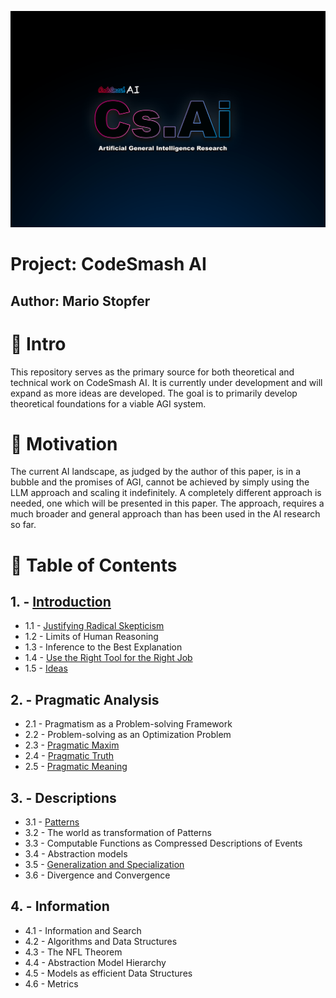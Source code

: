 
![](https://github.com/immmersive/codesmash-ai/blob/main/CsAi.png)

# Project: CodeSmash AI

## Author: Mario Stopfer

# 🔘 Intro

This repository serves as the primary source for both theoretical and technical work on CodeSmash AI. It is currently under development and will expand as more ideas are developed. The goal is to primarily develop theoretical foundations for a viable AGI system.

# 🔘 Motivation

The current AI landscape, as judged by the author of this paper, is in a bubble and the promises of AGI, cannot be achieved by simply using the LLM approach and scaling it indefinitely. A completely different approach is needed, one which will be presented in this paper. The approach, requires a much broader and general approach than has been used in the AI research so far.
 
# 🔘 Table of Contents
 
## 1. - [Introduction](/introduction.md)
- 1.1 - [Justifying Radical Skepticism](/radical-skepticism.md)
- 1.2 - Limits of Human Reasoning
- 1.3 - Inference to the Best Explanation
- 1.4 - [Use the Right Tool for the Right Job](/right-tool-right-job.md)
- 1.5 - [Ideas](/ideas.md)

## 2. - Pragmatic Analysis
- 2.1 - Pragmatism as a Problem-solving Framework
- 2.2 - Problem-solving as an Optimization Problem
- 2.3 - [Pragmatic Maxim](/pragmatic-maxim.md)
- 2.4 - [Pragmatic Truth](/pragmatic-truth.md)
- 2.5 - [Pragmatic Meaning](/pragmatic-meaning.md)

## 3. - Descriptions
- 3.1 - [Patterns](/patterns.md)
- 3.2 - The world as transformation of Patterns
- 3.3 - Computable Functions as Compressed Descriptions of Events
- 3.4 - Abstraction models
- 3.5 - [Generalization and Specialization](/generalization-specialization.md)
- 3.6 - Divergence and Convergence

## 4. - Information
- 4.1 - Information and Search
- 4.2 - Algorithms and Data Structures
- 4.3 - The NFL Theorem
- 4.4 - Abstraction Model Hierarchy
- 4.5 - Models as efficient Data Structures
- 4.6 - Metrics




